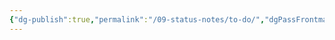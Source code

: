 ```yaml
---
{"dg-publish":true,"permalink":"/09-status-notes/to-do/","dgPassFrontmatter":true,"noteIcon":"child","created":"2025-10-18T12:58:51.040+01:00","updated":"2025-10-18T12:59:21.103+01:00"}
---
```


